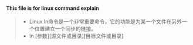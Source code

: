 #### This file is for linux command explain

>+  Linux  ln命令是一个非常重要命令，它的功能是为某一个文件在另外一个位置建立一个同步的链接。
>+ ln [参数][源文件或目录][目标文件或目录]
